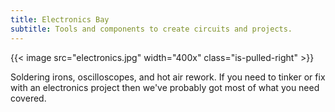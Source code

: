 ```yaml
---
title: Electronics Bay
subtitle: Tools and components to create circuits and projects.
---
```


{{< image src="electronics.jpg" width="400x" class="is-pulled-right" >}}

Soldering irons, oscilloscopes, and hot air rework. If you need to tinker or fix with an electronics project then we've probably got most of what you need covered.
